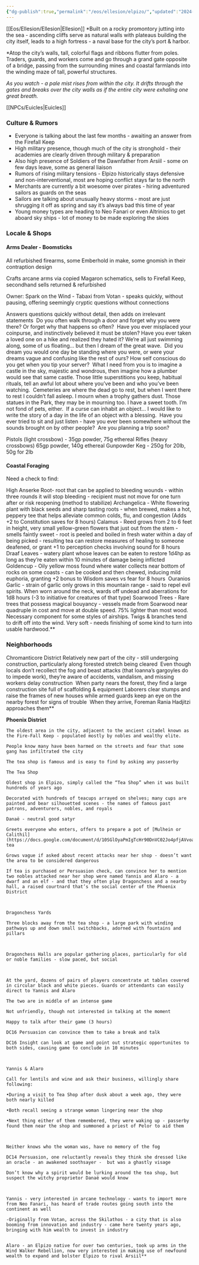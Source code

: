 ```yaml
---
{"dg-publish":true,"permalink":"/eos/ellesion/elpizo/","updated":"2024-12-22T19:30:13.172-06:00"}
---
```


[[Eos/Ellesion/Ellesion\|Ellesion]]
*Built on a rocky promontory jutting into the sea - ascending cliffs serve as natural walls with plateaus building the city itself, leads to a high fortress - a naval base for the city’s port & harbor. 

*Atop the city’s walls, tall, colorful flags and ribbons flutter from poles. Traders, guards, and workers come and go through a grand gate opposite of a bridge, passing from the surrounding mines and coastal farmlands into the winding maze of tall, powerful structures.
  
*As you watch - a pale mist rises from within the city. It drifts through the gates and breaks over the city walls as if the entire city were exhaling one great breath.*

[[NPCs/Euicles\|Euicles]]

### Culture & Rumors

- Everyone is talking about the last few months - awaiting an answer from the Firefall Keep
- High military presence, though much of the city is stronghold - their academies are clearly driven through military & preparation
- Also high presence of Soldiers of the Dawnfather from Arsiil - some on few days leave, some as general liaison 
- Rumors of rising military tensions - Elpizo historically stays defensive and non-interventional, most are hoping conflict stays far to the north 
- Merchants are currently a bit woesome over pirates - hiring adventured sailors as guards on the seas
- Sailors are talking about unusually heavy storms - most are just shrugging it off as spring and say it’s always bad this time of year 
- Young money types are heading to Neo Fanari or even Altrinios to get aboard sky ships - lot of money to be made exploring the skies

### Locale & Shops

#### Arms Dealer - Boomsticks

All refurbished firearms, some Emberhold in make, some gnomish in their contraption design

Crafts arcane arms via copied Magaron schematics, sells to Firefall Keep, secondhand sells returned & refurbished

Owner: Spark on the Wind - Tabaxi from Votan - speaks quickly, without pausing, offering seemingly cryptic questions without connections

Answers questions quickly without detail, then adds on irrelevant statements 
	Do you often walk through a door and forget why you were there? Or forget why that happens so often? 
	Have you ever misplaced your coinpurse, and instinctively believed it must be stolen?
	Have you ever taken a loved one on a hike and realized they hated it?
	We’re all just swimming along, some of us floating… but then I dream of the great wave. 
	Did you dream you would one day be standing where you were, or were your dreams vague and confusing like the rest of ours?
	How self conscious do you get when you tip your server? 
	What I need from you is to imagine a castle in the sky, majestic and wondrous, then imagine how a plumber would see that same castle.
	Those little superstitions you keep, habitual rituals, tell an awful lot about where you’ve been and who you’ve been watching. 
	Cemeteries are where the dead go to rest, but when I went there to rest I couldn’t fall asleep.
	I mourn when a trophy gathers dust. Those statues in the Park, they may be in mourning too.
	I have a sweet tooth. I’m not fond of pets, either. 
	If a curse can inhabit an object… I would like to write the story of a day in the life of an object with a blessing. 
	Have you ever tried to sit and just listen - have you ever been somewhere without the sounds brought on by other people? 
	Are you planning a trip soon? 

Pistols (light crossbow) - 35gp powder, 75g ethereal
Rifles (heavy crossbows) 65gp powder, 140g ethereal
Gunpowder Keg - 250g for 20lb, 50g for 2lb

#### Coastal Foraging
Need a check to find:

High
Anserke Root- root that can be applied to bleeding wounds - within three rounds it will stop bleeding - recipient must not move for one turn after or risk reopening (method to stabilize)
Archangelica - White flowering plant with black seeds and sharp tasting roots - when brewed, makes a hot, peppery tee that helps alleviate common colds, flu, and congestion (Adds +2 to Constitution saves for 8 hours)
Calamus - Reed grows from 2 to 6 feet in height, very small yellow-green flowers that just out from the stem - smells faintly sweet - root is peeled and boiled in fresh water within a day of being picked - resulting tea can restore measures of healing to someone deafened, or grant +1 to perception checks involving sound for 8 hours 
Draaf Leaves - watery plant whose leaves can be eaten to restore 1d4hp as long as they’re eaten within 10 minutes of damage being inflicted 
Goldencup - Oily yellow moss found where water collects near bottom of rocks on some coasts - can be cooked and then chewed, inducing mild euphoria, granting +2 bonus to Wisdom saves vs fear for 8 hours 
Ouranios Garlic - strain of garlic only grows in this mountain range - said to repel evil spirits. When worn around the neck, wards off undead and aberrations for 1d8 hours (-3 to initiative for creatures of that type)
Soarwood Trees - Rare trees that possess magical bouyancy - vessels made from Soarwood near quadruple in cost and move at double speed. 75% lighter than most wood. Necessary component for some styles of airships. Twigs & branches tend to drift off into the wind. Very soft - needs finishing of some kind to turn into usable hardwood.**

### Neighborhoods


Chromanticore District
	Relatively new part of the city - still undergoing construction, particularly along forested stretch being cleared 
	Even though locals don’t recollect the fog and beast attacks (that Ioanna’s gargoyles do to impede work), they’re aware of accidents, vandalism, and missing workers delay construction 
	When party nears the forest, they find a large construction site full of scaffolding & equipment
	Laborers clear stumps and raise the frames of new houses while armed guards keep an eye on the nearby forest for signs of trouble 
	When they arrive, Foreman Rania Hadjitzi approaches them**

**Phoenix District** 

	The oldest area in the city, adjacent to the ancient citadel known as the Fire-Fall Keep - populated mostly by nobles and wealthy elite. 
	
	People know many have been harmed on the streets and fear that some gang has infiltrated the city 
	
	The tea shop is famous and is easy to find by asking any passerby 
	
	The Tea Shop
	
	Oldest shop in Elpizo, simply called the “Tea Shop” when it was built hundreds of years ago
	
	Decorated with hundreds of teacups arrayed on shelves; many cups are painted and bear silhouetted scenes - the names of famous past patrons, adventurers, nobles, and royals 
	
	Danaë - neutral good satyr 
	
	Greets everyone who enters, offers to prepare a pot of [Mulhein or Calithil](https://docs.google.com/document/d/10SGlOyaPmIgTcHr90DnVC02Jo4pfjAVvoaYcwQl9Aio/edit) tea 
	
	Grows vague if asked about recent attacks near her shop - doesn’t want the area to be considered dangerous
	
	If tea is purchased or Persuasion check, can convince her to mention two nobles attacked near her shop were named Yannis and Alaro - a dwarf and an elf - and that they often play Dragonchess and a nearby hall, a raised courtnard that’s the social center of the Phoenix District 
	
	  
	
	Dragonchess Yards
	
	Three blocks away from the tea shop - a large park with winding pathways up and down small switchbacks, adorned with fountains and pillars
	
	  
	
	Dragonchess Halls are popular gathering places, particularly for old or noble families - slow paced, but social
	
	  
	
	At the yard, dozens of pairs of players concentrate at tables covered in circular black and white pieces. Guards or attendants can easily direct to Yannis and Alaro
	
	The two are in middle of an intense game
	
	Not unfriendly, though not interested in talking at the moment 
	
	Happy to talk after their game (3 hours)
	
	DC16 Persuasion can convince them to take a break and talk
	
	DC16 Insight can look at game and point out strategic opportunites to both sides, causing game to conclude in 10 minutes 
	
	  
	
	Yannis & Alaro
	
	Call for lentils and wine and ask their business, willingly share following:
	
	•During a visit to Tea Shop after dusk about a week ago, they were both nearly killed
	
	•Both recall seeing a strange woman lingering near the shop
	
	•Next thing either of them remembered, they were waking up - passerby found them near the shop and summoned a priest of Pelor to aid them 
	
	  
	
	Neither knows who the woman was, have no memory of the fog
	
	DC14 Persuasion, one reluctantly reveals they think she dressed like an oracle - an awakened soothsayer -  but was a ghastly visage 
	
	Don’t know why a spirit would be lurking around the tea shop, but suspect the witchy proprietor Danaë would know 
	
	  
	
	Yannis - very interested in arcane technology - wants to import more from Neo Fanari, has heard of trade routes going south into the continent as well
	
	-Originally from Votan, across the Skilathos - a city that is also booming from innovation and industry - came here twenty years ago, bringing with him wealth to invest in industry 
	
	  
	Alaro - an Elpizo native for over two centuries, took up arms in the Wind Walker Rebellion, now very interested in making use of newfound wealth to expand and bolster Elpizo to rival Arsiil**